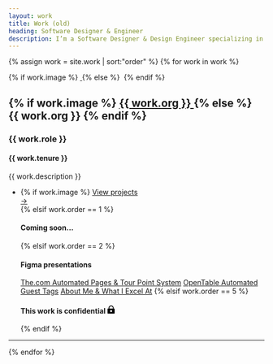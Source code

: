 ```yaml
---
layout: work
title: Work (old)
heading: Software Designer & Engineer
description: I’m a Software Designer & Design Engineer specializing in designer / developer tooling and design systems. I like asking questions, searching for answers, and learning how to build new things on the internet.
---
```


{% assign work = site.work | sort:"order" %}
{% for work in work %}
<section class="c-work">
  <div class="c-work__image">
    {% if work.image %}
    <a class="c-work__link" href="{{ work.url | prepend: site.baseurl }}" aria-label="{{ work.org }}">
      <img class="c-work__image--thumbnail" src="..{{ work.logo }}" alt="">
    </a>
    {% else %}
    <img class="c-work__image--thumbnail" src="..{{ work.logo }}" alt="">
    {% endif %}
  </div>
  <div class="c-work__body c-text-format">
    <h2 class="c-work__m-strip">
      {% if work.image %}
      <a href="{{ work.url | prepend: site.baseurl }}" class="c-work__li--{{ work.title }} u-inline-block">
        {{ work.org }}
      </a>
      {% else %}
      {{ work.org }}
      {% endif %}
    </h2>
    <h3>{{ work.role }}</h3>
    <h4>{{ work.tenure }}</h4>
    <p class="c-work__description">{{ work.description }}</p>
    <ul class="c-work__project-list">
      <li class="c-work__project">
        {% if work.image %}
        <a href="{{ work.url | prepend: site.baseurl }}" class="c-work__li--{{ work.title }}">
          <span class="font-bold">View projects</span>
          <div class="c-work__arrow">&#8594;</div>
        </a>
        {% elsif work.order == 1 %}
        <h4>Coming soon&hellip;</h4>
        {% elsif work.order == 2 %}
          <h4 class="c-links__label">Figma presentations</h4>
          <a class="c-links" href="https://www.figma.com/proto/tzxAobW2TvgtcYDNG6ICYA/Case-Study%3A-The.com?page-id=0%3A1&node-id=1-343&viewport=25%2C418%2C0.02&scaling=contain&hide-ui=1" target="_blank">The.com Automated Pages & Tour Point System</a>
          <a class="c-links" href="https://www.figma.com/proto/KxmTImBaaMesaiDRCrNs3n/Case-Study%3A-OpenTable?page-id=0%3A1&node-id=39-4&viewport=417%2C429%2C0.03&scaling=contain&hide-ui=1" target="_blank">OpenTable Automated Guest Tags</a>
          <a class="c-links" href="https://www.figma.com/proto/RzepSmMD9ZWxmAbz1MGy4X/About-Me-%26-What-I-Excel-At?page-id=0%3A1&node-id=1-2&viewport=25%2C242%2C0.07&scaling=contain&hide-ui=1" target="_blank">About Me & What I Excel At</a>
        {% elsif work.order == 5 %}
        <h4>This work is confidential <svg class="c-icon c-icon__lock" width="16" height="16" viewBox="0 0 16 16" fill="none" xmlns="http://www.w3.org/2000/svg"><path class="c-icon__fill" fill-rule="evenodd" clip-rule="evenodd" d="M8 0C5.23858 0 3 2.23858 3 5V6H2C1.44772 6 1 6.44772 1 7V15C1 15.5523 1.44772 16 2 16H14C14.5523 16 15 15.5523 15 15V7C15 6.44771 14.5523 6 14 6H13V5C13 2.23858 10.7614 0 8 0ZM11.5 6V5C11.5 3.067 9.933 1.5 8 1.5C6.067 1.5 4.5 3.067 4.5 5V6H11.5ZM10 11C10 12.1046 9.10457 13 8 13C6.89543 13 6 12.1046 6 11C6 9.89543 6.89543 9 8 9C9.10457 9 10 9.89543 10 11Z" fill="black"/></svg></h4>
        {% endif %}
      </li>
    </ul>
  </div>
</section>
<hr class="project-hr">
{% endfor %}
